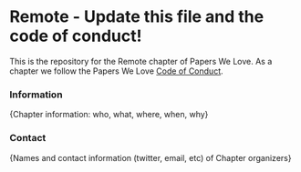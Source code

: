 # Remote - Update this file and the code of conduct!

This is the repository for the Remote chapter of Papers We Love. As a chapter we follow the Papers We Love [Code of Conduct](https://github.com/papers-we-love/remote-pwl/blob/master/code-of-conduct.md).

### Information

{Chapter information: who, what, where, when, why}

### Contact

{Names and contact information (twitter, email, etc) of Chapter organizers}
